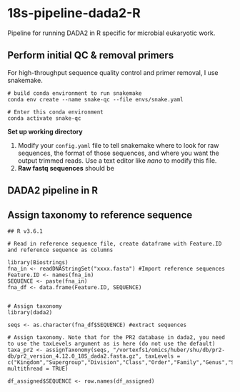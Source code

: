 # 18s-pipeline-dada2-R

Pipeline for running DADA2 in R specific for microbial eukaryotic work.



## Perform initial QC & removal primers

For high-throughput sequence quality control and primer removal, I use snakemake.

```
# build conda environment to run snakemake
conda env create --name snake-qc --file envs/snake.yaml

# Enter this conda environment
conda activate snake-qc
```

**Set up working directory**
1. Modify your ```config.yaml``` file to tell snakemake where to look for raw sequences, the format of those sequences, and where you want the output trimmed reads. Use a text editor like _nano_ to modify this file. 
2. **Raw fastq sequences** should be



## DADA2 pipeline in R


## Assign taxonomy to reference sequence


```
## R v3.6.1

# Read in reference sequence file, create dataframe with Feature.ID and reference sequence as columns

library(Biostrings)
fna_in <- readDNAStringSet("xxxx.fasta") #Import reference sequences
Feature.ID <- names(fna_in)
SEQUENCE <- paste(fna_in)
fna_df <- data.frame(Feature.ID, SEQUENCE)


# Assign taxonomy
library(dada2)

seqs <- as.character(fna_df$SEQUENCE) #extract sequences

# Assign taxonomy. Note that for the PR2 database in dada2, you need to use the taxLevels argument as is here (do not use the default)
taxa_pr2 <- assignTaxonomy(seqs, "/vortexfs1/omics/huber/shu/db/pr2-db/pr2_version_4.12.0_18S_dada2.fasta.gz", taxLevels = c("Kingdom","Supergroup","Division","Class","Order","Family","Genus","Species"), multithread = TRUE)

df_assigned$SEQUENCE <- row.names(df_assigned) 




